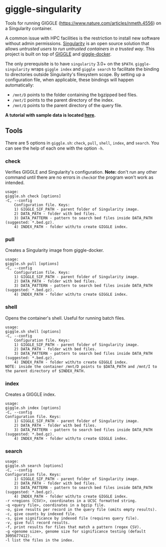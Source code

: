 # giggle-singularity
Tools for running GIGGLE (https://www.nature.com/articles/nmeth.4556) on a Singularity container.

A common issue with HPC facilities is the restriction to install new software without admin permissions. [Singularity](https://github.com/hpcng/singularity) is an open source solution that allows *untrusted users to run untrusted containers in a trusted way*. This project is built on top of [GIGGLE](https://github.com/ryanlayer/giggle) and [giggle-docker](https://github.com/kubor/giggle-docker).

The only prerequisite is to have `singularity` 3.0+ on the `$PATH`. `giggle-singularity` wraps `giggle index` and `giggle search` to facilitate the binding to directories outside Singularity's filesystem scope.
By setting up a configuration file, when applicable, these bindings will happen automatically:
- `/mnt/D` points to the folder containing the bgzipped bed files.
- `/mnt/I` points to the parent directory of the index.
- `/mnt/Q` points to the parent directory of the query file.

**A tutorial with sample data is located [here](tutorial.md).**

## Tools

There are 5 options in `giggle.sh`: `check`, `pull`, `shell`, `index`, and `search`. You can see the help of each one with the option `-h`.

### check
Verifies GIGGLE and Singularity's configuration. **Note:** don't run any other command until there are no errors in `check`or the program won't work as intended.

```
usage:
giggle.sh check [options]
-C, --config 
    Configuration file. Keys:
    1) GIGGLE_SIF_PATH - parent folder of Singularity image.
    2) DATA_PATH - folder with bed files.
    3) DATA_PATTERN - pattern to search bed files inside DATA_PATH (suggested: *.bed.gz).
    4) INDEX_PATH - folder with/to create GIGGLE index.
```

### pull
Creates a Singularity image from giggle-docker.

```
usage:
giggle.sh pull [options]
-C, --config 
    Configuration file. Keys:
    1) GIGGLE_SIF_PATH - parent folder of Singularity image.
    2) DATA_PATH - folder with bed files.
    3) DATA_PATTERN - pattern to search bed files inside DATA_PATH (suggested: *.bed.gz).
    4) INDEX_PATH - folder with/to create GIGGLE index.
```

### shell
Opens the container's shell. Useful for running batch files.

```
usage:
giggle.sh shell [options]
-C, --config 
    Configuration file. Keys:
    1) GIGGLE_SIF_PATH - parent folder of Singularity image.
    2) DATA_PATH - folder with bed files.
    3) DATA_PATTERN - pattern to search bed files inside DATA_PATH (suggested: *.bed.gz).
    4) INDEX_PATH - folder with/to create GIGGLE index.
NOTE: inside the container /mnt/D points to $DATA_PATH and /mnt/I to the parent directory of $INDEX_PATH.
```

### index
Creates a GIGGLE index.

```
usage:
giggle.sh index [options]
-C, --config 
Configuration file. Keys:
    1) GIGGLE_SIF_PATH - parent folder of Singularity image.
    2) DATA_PATH - folder with bed files.
    3) DATA_PATTERN - pattern to search bed files inside DATA_PATH (suggested: *.bed.gz).
    4) INDEX_PATH - folder with/to create GIGGLE index.
```

### search

```
usage:
giggle.sh search [options]
-C, --config 
Configuration file. Keys:
    1) GIGGLE_SIF_PATH - parent folder of Singularity image.
    2) DATA_PATH - folder with bed files.
    3) DATA_PATTERN - pattern to search bed files inside DATA_PATH (suggested: *.bed.gz).
    4) INDEX_PATH - folder with/to create GIGGLE index.
-r <regions (CSV)>, coordinates in a UCSC formatted string.
-q <query file>, coordinates in a bgzip file.
-o, give results per record in the query file (omits empty results).
-c, give counts by indexed file.
-s, give significance by indexed file (requires query file).
-v, give full record results.
-f, print results for files that match a pattern (regex CSV).
-g <genome size>, genome size for significance testing (default 3095677412).
-l list the files in the index.
```
